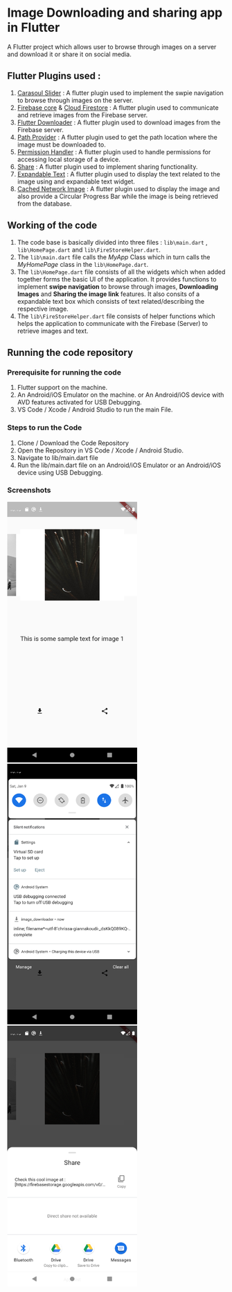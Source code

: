 # Image Downloading and sharing app in Flutter

A Flutter project which allows user to browse through images on a server and download it or share it on social media.

## Flutter Plugins used :

1. [Carasoul Slider](https://pub.dev/packages/carousel_slider) : A flutter plugin used to implement the swpie navigation to browse through images on the server.
2. [Firebase core](https://pub.dev/packages/firebase_core) & [Cloud Firestore](https://pub.dev/packages/cloud_firestore) : A flutter plugin used to communicate and retrieve images from the Firebase server.
3. [Flutter Downloader](https://pub.dev/packages/flutter_downloader) : A flutter plugin used to download images from the Firebase server.
4. [Path Provider](https://pub.dev/packages/path_provider) : A flutter plugin used to get the path location where the image must be downloaded to.
5. [Permission Handler](https://pub.dev/packages/permission_handler) : A flutter plugin used to handle permissions for accessing local storage of a device.
6. [Share](https://pub.dev/packages/share) : A flutter plugin used to implement sharing functionality.
7. [Expandable Text](https://pub.dev/packages/expandable_text) : A flutter plugin used to display the text related to the image using and expandable text widget.
8. [Cached Network Image](https://pub.dev/packages/cached_network_image) : A flutter plugin used to display the image and also provide a Circular Progress Bar while the image is being retrieved from the database.

## Working of the code
1. The code base is basically divided into three files : `lib\main.dart` , `lib\HomePage.dart` and `lib\FireStoreHelper.dart`.
2. The `lib\main.dart` file calls the *MyApp* Class which in turn calls the *MyHomePage* class in the `lib\HomePage.dart`.
3. The `lib\HomePage.dart` file consists of all the widgets which when added together forms the basic UI of the application. It provides functions to implement **swipe navigation** to browse through images, **Downloading Images** and **Sharing the image link** features. It also consits of a expandable text box which consists of text related/describing the respective image.
5. The `lib\FireStoreHelper.dart` file consists of helper functions which helps the application to communicate with the Firebase (Server) to retrieve images and text.

## Running the code repository
### Prerequisite for running the code
1. Flutter support on the machine.
2. An Android/iOS Emulator on the machine.
	or
	An Android/iOS device with AVD features activated for USB Debugging.
3. VS Code / Xcode / Android Studio to run the main File.

### Steps to run the Code
1. Clone / Download the Code Repository
2. Open the Repository in VS Code / Xcode / Android Studio.
3. Navigate to lib/main.dart file
4. Run the lib/main.dart file on an Android/iOS Emulator or an Android/iOS device using USB Debugging.

### Screenshots

<img src = "screenshots/img1.png" width = 300 height = 600>
<img src = "screenshots/img2.png" width = 300 height = 600>
<img src = "screenshots/img3.png" width = 300 height = 600>
